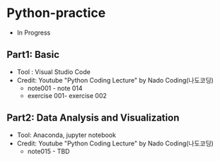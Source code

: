 # Python-practice
- In Progress

## Part1: Basic
- Tool : Visual Studio Code
- Credit: Youtube "Python Coding Lecture" by Nado Coding(나도코딩)
    - note001 - note 014
    - exercise 001- exercise 002

## Part2: Data Analysis and Visualization
- Tool: Anaconda, jupyter notebook
- Credit: Youtube "Python Coding Lecture" by Nado Coding(나도코딩)
    - note015 - TBD
